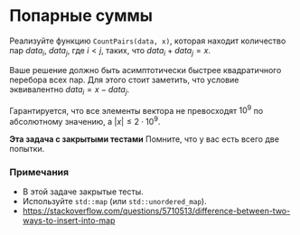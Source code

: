 # Попарные суммы

Реализуйте функцию `CountPairs(data, x)`, которая находит количество пар $`data_i`$, $`data_j`$, где $`i < j`$, таких,
что $`data_i + data_j = x`$.

Ваше решение должно быть асимптотически быстрее квадратичного перебора всех пар. Для этого стоит заметить, что условие
эквивалентно $`data_i = x - data_j`$.

Гарантируется, что все элементы вектора не превосходят $`10^9`$ по абсолютному значению, а $`|x| \leq 2 \cdot 10^9`$.

__Эта задача с закрытыми тестами__ Помните, что у вас есть всего две попытки.

### Примечания
* В этой задаче закрытые тесты.
* Используйте `std::map` (или `std::unordered_map`).
* https://stackoverflow.com/questions/5710513/difference-between-two-ways-to-insert-into-map
